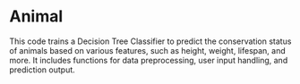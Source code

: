 # Animal
This code trains a Decision Tree Classifier to predict the conservation status of animals based on various features, such as height, weight, lifespan, and more. It includes functions for data preprocessing, user input handling, and prediction output.
